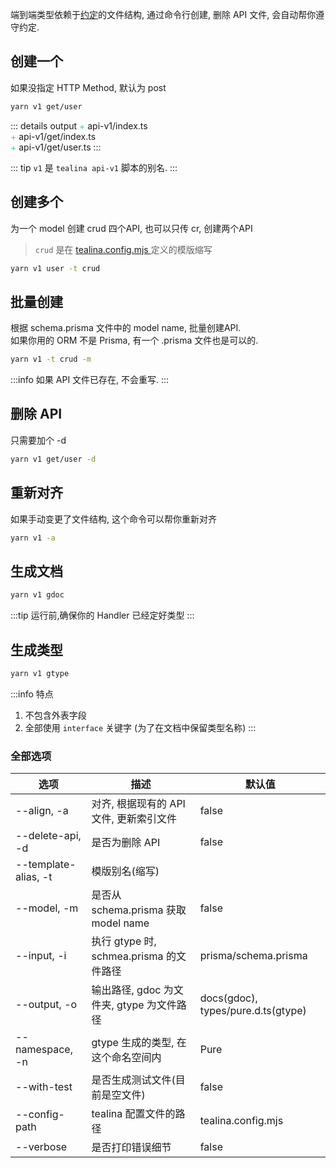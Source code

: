 端到端类型依赖于[约定](/conventions)的文件结构, 通过命令行创建, 删除 API 文件, 会自动帮你遵守约定.
## 创建一个
如果没指定 HTTP Method, 默认为 post

```bash
yarn v1 get/user
```
::: details output
<span style="color:#3dd68c"> + </span> api-v1/index.ts\
<span style="color:#3dd68c"> + </span> api-v1/get/index.ts\
<span style="color:#3dd68c"> + </span> api-v1/get/user.ts
:::

::: tip `v1` 是 `tealina api-v1` 脚本的别名.
:::

## 创建多个
为一个 model 创建 crud 四个API, 也可以只传 cr, 创建两个API
> `crud` 是在 [ tealina.config.mjs ](/configuration/templates)定义的模版缩写

```bash
yarn v1 user -t crud
```

## 批量创建 
根据 schema.prisma 文件中的 model name, 批量创建API.\
如果你用的 ORM 不是 Prisma, 有一个 .prisma 文件也是可以的.

```bash
yarn v1 -t crud -m
```

:::info 如果 API 文件已存在, 不会重写.
:::

## 删除 API 
只需要加个 -d
```bash
yarn v1 get/user -d
```

## 重新对齐
如果手动变更了文件结构, 这个命令可以帮你重新对齐
```bash
yarn v1 -a
```

## 生成文档

```bash
yarn v1 gdoc
```

:::tip 运行前,确保你的 Handler 已经定好类型
:::

## 生成类型

```bash
yarn v1 gtype
```
:::info 特点
1. 不包含外表字段
2. 全部使用 `interface` 关键字 (为了在文档中保留类型名称)
:::

### 全部选项

| 选项                 | 描述                                      | 默认值                             |
| -------------------- | ----------------------------------------- | ---------------------------------- |
| --align, -a          | 对齐, 根据现有的 API 文件, 更新索引文件   | false                              |
| --delete-api, -d     | 是否为删除 API                            | false                              |
| --template-alias, -t | 模版别名(缩写)                            |                                    |
| --model, -m          | 是否从 schema.prisma 获取 model name      | false                              |
| --input, -i          | 执行 gtype 时, schmea.prisma 的文件路径   | prisma/schema.prisma               |
| --output, -o         | 输出路径, gdoc 为文件夹, gtype 为文件路径 | docs(gdoc), types/pure.d.ts(gtype) |
| --namespace, -n      | gtype 生成的类型, 在这个命名空间内        | Pure                               |
| --with-test          | 是否生成测试文件(目前是空文件)            | false                              |
| --config-path        | tealina 配置文件的路径                    | tealina.config.mjs                 |
| --verbose            | 是否打印错误细节                          | false                              |
